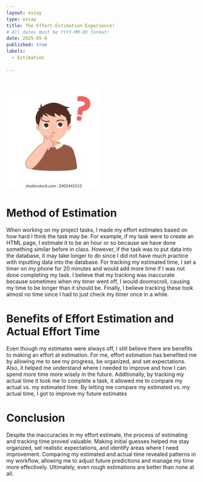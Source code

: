 ```yaml
---
layout: essay
type: essay
title: The Effort-Estimation Experience!
# All dates must be YYYY-MM-DD format!
date: 2025-05-8
published: true
labels:
  - Estimation

---
```

# <img width="250px"  src="/img/guess.jpg" >
# Method of Estimation
When working on my project tasks, I made my effort estimates based on how hard I think the task may be. For example, if my task were to create an HTML page, I estimate it to be an hour or so because we have done something similar before in class. However, if the task was to put data into the database, it may take longer to do since I did not have much practice with inputting data into the database. For tracking my estimated time, I set a timer on my phone for 20 minutes and would add more time if I was not done completing my task. I believe that my tracking was inaccurate because sometimes when my timer went off, I would doomscroll, causing my time to be longer than it should be. Finally, I believe tracking these took almost no time since I had to just check my timer once in a while. 

# Benefits of Effort Estimation and Actual Effort Time
Even though my estimates were always off, I still believe there are benefits to making an effort at estimation. For me, effort estimation has benefited me by allowing me to see my progress, be organized, and set expectations. Also, it helped me understand where I needed to improve and how I can spend more time more wisely in the future. Additionally, by tracking my actual time it took me to complete a task, it allowed me to compare my actual vs. my estimated time. By letting me compare my estimated vs. my actual time, I got to improve my future estimates 

# Conclusion
Despite the inaccuracies in my effort estimate, the process of estimating and tracking time proved valuable. Making initial guesses helped me stay organized, set realistic expectations, and identify areas where I need improvement. Comparing my estimated and actual time revealed patterns in my workflow, allowing me to adjust future predictions and manage my time more effectively. Ultimately, even rough estimations are better than none at all. 
